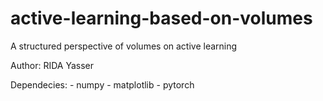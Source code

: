 # active-learning-based-on-volumes

A structured perspective of volumes on active learning

Author: RIDA Yasser

Dependecies: - numpy - matplotlib - pytorch
